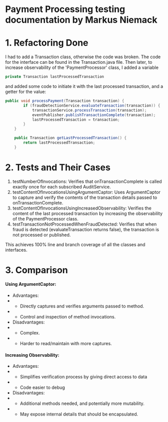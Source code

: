 # Payment Processing testing documentation by Markus Niemack

# 1. Refactoring Done
I had to add a Transaction class, otherwise the code was broken. The code for the interface can be found in the Transaction.java file. Then later,
to increase observability of the 'PaymentProcessor' class, I added a variable 
```java 
private Transaction lastProcessedTransaction
```
and added some code to initiate it with the last processed transaction, and a getter for the value:

```java
public void processPayment(Transaction transaction) {
        if (fraudDetectionService.evaluateTransaction(transaction)) {
            transactionService.processTransaction(transaction);
            eventPublisher.publishTransactionComplete(transaction);
            lastProcessedTransaction = transaction;
        }
    }

    public Transaction getLastProcessedTransaction() {
        return lastProcessedTransaction;
    }
```

# 2. Tests and Their Cases
1. testNumberOfInvocations: Verifies that onTransactionComplete is called exactly once for each subscribed AuditService.
2. testContentOfInvocationsUsingArgumentCaptor: Uses ArgumentCaptor to capture and verify the contents of the transaction details passed to onTransactionComplete.
3. testContentOfInvocationsUsingIncreasedObservability: Verifies the content of the last processed transaction by increasing the observability of the PaymentProcessor class.
4. testTransactionNotProcessedWhenFraudDetected: Verifies that when fraud is detected (evaluateTransaction returns false), the transaction is not processed or published.

This achieves 100% line and branch coverage of all the classes and interfaces.
# 3. Comparison

#### Using ArgumentCaptor:
- Advantages:
- - Directly captures and verifies arguments passed to method.
- - Control and inspection of method invocations.
- Disadvantages:
- - Complex.
- - Harder to read/maintain with more captures.


#### Increasing Observability:
- Advantages:
- - Simplifies verification process by giving direct access to data
- - Code easier to debug
- Disadvantages:
- - Additional methods needed, and potentially more mutability.
- - May expose internal details that should be encapsulated.
